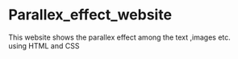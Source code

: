 # Parallex_effect_website
 This website shows the parallex effect among the text ,images etc.  
 using HTML and CSS